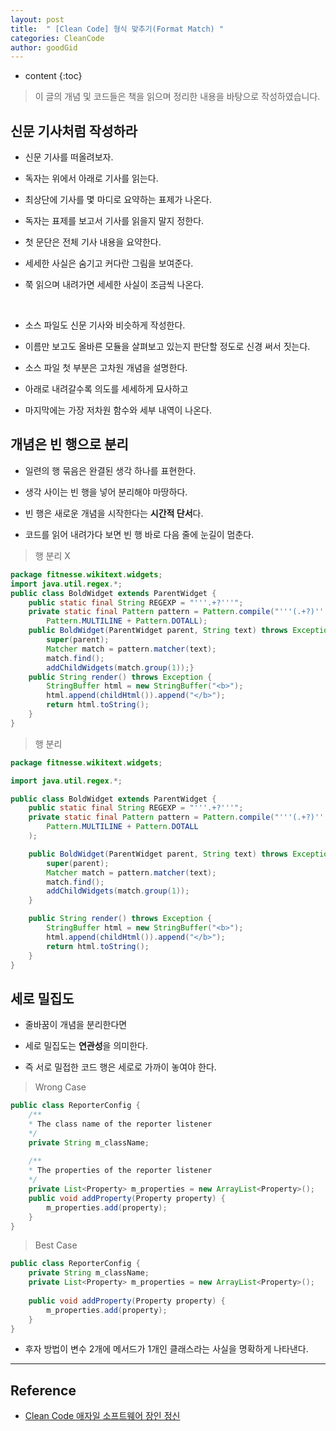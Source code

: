 ```yaml
---
layout: post
title:  " [Clean Code] 형식 맞추기(Format Match) "
categories: CleanCode
author: goodGid
---
```

* content
{:toc}

> 이 글의 개념 및 코드들은 책을 읽으며 정리한 내용을 바탕으로 작성하였습니다.

## 신문 기사처럼 작성하라

* 신문 기사를 떠올려보자.

* 독자는 위에서 아래로 기사를 읽는다.

* 최상단에 기사를 몇 마디로 요약하는 표제가 나온다.

* 독자는 표제를 보고서 기사를 읽을지 말지 정한다.

* 첫 문단은 전체 기사 내용을 요약한다.

* 세세한 사실은 숨기고 커다란 그림을 보여준다.

* 쭉 읽으며 내려가면 세세한 사실이 조금씩 나온다.

<br>









* 소스 파일도 신문 기사와 비슷하게 작성한다.

* 이름만 보고도 올바른 모듈을 살펴보고 있는지 판단할 정도로 신경 써서 짓는다.

* 소스 파일 첫 부분은 고차원 개념을 설명한다.

* 아래로 내려갈수록 의도를 세세하게 묘사하고

* 마지막에는 가장 저차원 함수와 세부 내역이 나온다.


## 개념은 빈 행으로 분리

* 일련의 행 묶음은 완결된 생각 하나를 표현한다.

* 생각 사이는 빈 행을 넣어 분리해야 마땅하다.

* 빈 행은 새로운 개념을 시작한다는 **시간적 단서**다.

* 코드를 읽어 내려가다 보면 빈 행 바로 다음 줄에 눈길이 멈춘다.

> 행 분리 X

``` java
package fitnesse.wikitext.widgets;
import java.util.regex.*;
public class BoldWidget extends ParentWidget {
    public static final String REGEXP = "'''.+?'''";
    private static final Pattern pattern = Pattern.compile("'''(.+?)'''",
        Pattern.MULTILINE + Pattern.DOTALL);
    public BoldWidget(ParentWidget parent, String text) throws Exception {
        super(parent);
        Matcher match = pattern.matcher(text);
        match.find();
        addChildWidgets(match.group(1));}
    public String render() throws Exception {
        StringBuffer html = new StringBuffer("<b>");
        html.append(childHtml()).append("</b>");
        return html.toString();
    }
}
```

> 행 분리 

``` java
package fitnesse.wikitext.widgets;

import java.util.regex.*;

public class BoldWidget extends ParentWidget {
    public static final String REGEXP = "'''.+?'''";
    private static final Pattern pattern = Pattern.compile("'''(.+?)'''",
        Pattern.MULTILINE + Pattern.DOTALL
    );

    public BoldWidget(ParentWidget parent, String text) throws Exception {
        super(parent);
        Matcher match = pattern.matcher(text);
        match.find();
        addChildWidgets(match.group(1));
    }

    public String render() throws Exception {
        StringBuffer html = new StringBuffer("<b>");
        html.append(childHtml()).append("</b>");
        return html.toString();
    }
}
```






## 세로 밀집도

* 줄바꿈이 개념을 분리한다면 

* 세로 밀집도는 **연관성**을 의미한다.

* 즉 서로 밀접한 코드 행은 세로로 가까이 놓여야 한다.

> Wrong Case

``` java
public class ReporterConfig {
	/**
	* The class name of the reporter listener 
	*/
	private String m_className;
	
	/**
	* The properties of the reporter listener 
	*/
	private List<Property> m_properties = new ArrayList<Property>();
	public void addProperty(Property property) { 
		m_properties.add(property);
	}
}
```

> Best Case

``` java
public class ReporterConfig {
	private String m_className;
	private List<Property> m_properties = new ArrayList<Property>();
	
	public void addProperty(Property property) { 
		m_properties.add(property);
	}
}
```

* 후자 방법이 변수 2개에 메서드가 1개인 클래스라는 사실을 명확하게 나타낸다.

---

## Reference

* [Clean Code 애자일 소프트웨어 장인 정신](https://book.naver.com/bookdb/book_detail.nhn?bid=7390287)